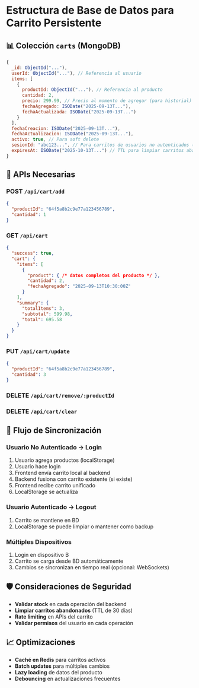 # Estructura de Base de Datos para Carrito Persistente

## 📊 Colección `carts` (MongoDB)

```javascript
{
  _id: ObjectId("..."),
  userId: ObjectId("..."), // Referencia al usuario
  items: [
    {
      productId: ObjectId("..."), // Referencia al producto
      cantidad: 2,
      precio: 299.99, // Precio al momento de agregar (para historial)
      fechaAgregado: ISODate("2025-09-13T..."),
      fechaActualizada: ISODate("2025-09-13T...")
    }
  ],
  fechaCreacion: ISODate("2025-09-13T..."),
  fechaActualizacion: ISODate("2025-09-13T..."),
  activo: true, // Para soft delete
  sesionId: "abc123...", // Para carritos de usuarios no autenticados (opcional)
  expiresAt: ISODate("2025-10-13T...") // TTL para limpiar carritos abandonados
}
```

## 🔧 APIs Necesarias

### POST `/api/cart/add`
```json
{
  "productId": "64f5a8b2c9e77a123456789",
  "cantidad": 1
}
```

### GET `/api/cart`
```json
{
  "success": true,
  "cart": {
    "items": [
      {
        "product": { /* datos completos del producto */ },
        "cantidad": 2,
        "fechaAgregado": "2025-09-13T10:30:00Z"
      }
    ],
    "summary": {
      "totalItems": 3,
      "subtotal": 599.98,
      "total": 695.58
    }
  }
}
```

### PUT `/api/cart/update`
```json
{
  "productId": "64f5a8b2c9e77a123456789",
  "cantidad": 3
}
```

### DELETE `/api/cart/remove/:productId`

### DELETE `/api/cart/clear`

## 🔄 Flujo de Sincronización

### Usuario No Autenticado → Login
1. Usuario agrega productos (localStorage)
2. Usuario hace login
3. Frontend envía carrito local al backend
4. Backend fusiona con carrito existente (si existe)
5. Frontend recibe carrito unificado
6. LocalStorage se actualiza

### Usuario Autenticado → Logout
1. Carrito se mantiene en BD
2. LocalStorage se puede limpiar o mantener como backup

### Múltiples Dispositivos
1. Login en dispositivo B
2. Carrito se carga desde BD automáticamente
3. Cambios se sincronizan en tiempo real (opcional: WebSockets)

## 🛡️ Consideraciones de Seguridad

- **Validar stock** en cada operación del backend
- **Limpiar carritos abandonados** (TTL de 30 días)
- **Rate limiting** en APIs del carrito
- **Validar permisos** del usuario en cada operación

## 📈 Optimizaciones

- **Caché en Redis** para carritos activos
- **Batch updates** para múltiples cambios
- **Lazy loading** de datos del producto
- **Debouncing** en actualizaciones frecuentes

